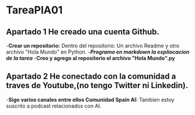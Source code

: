 # TareaPIA01
## Apartado 1 He creado una cuenta  Github.
-**Crear un repositorio:**
Dentro del repositorio: Un archivo Readme y otro archivo "Hola Mundo" en Python.
  -***Programo en markdown la expliocacion de la tarea***
  -****Creo y agrego al repositorio el archivo "Hola Mundo".py****
## Apartado 2 He conectado con la comunidad a traves de Youtube,(no tengo Twitter ni Linkedin).
-**Sigo varios canales entre ellos Comunidad Spain AI:**
Tambien estoy suscrito a podcast relacionados con AI.

